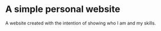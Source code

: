 # A simple personal website

A website created with the intention of showing who I am and my skills.
